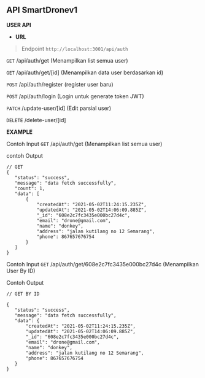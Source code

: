 **API SmartDronev1**
----
**USER API**

* **URL**


> Endpoint `http://localhost:3001/api/auth`
 
 `GET`  /api/auth/get (Menampilkan list semua user)
 
 `GET`  /api/auth/get/[id] (Menampilkan data user berdasarkan id)

 `POST` /api/auth/register (register user baru)
 
 `POST`  /api/auth/login (Login untuk generate token JWT)
 
 `PATCH` /update-user/[id] (Edit parsial user)
 
 `DELETE` /delete-user/[id]
 
 
 
 **EXAMPLE**
 
 Contoh Input
 `GET`  /api/auth/get (Menampilkan list semua user)
 
 contoh Output
 ```
 // GET
 {
    "status": "success",
    "message": "data fetch successfully",
    "count": 1,
    "data": [
        {
            "createdAt": "2021-05-02T11:24:15.235Z",
            "updatedAt": "2021-05-02T14:06:09.885Z",
            "_id": "608e2c7fc3435e000bc27d4c",
            "email": "drone@gmail.com",
            "name": "donkey",
            "address": "jalan kutilang no 12 Semarang",
            "phone": 867657676754
        }
    ]
}
  ```
  
  Contoh Input
  `GET`  /api/auth/get/608e2c7fc3435e000bc27d4c (Menampilkan User By ID)
  
  Contoh Output
 ```
 // GET BY ID

 {
    "status": "success",
    "message": "data fetch successfully",
    "data": {
        "createdAt": "2021-05-02T11:24:15.235Z",
        "updatedAt": "2021-05-02T14:06:09.885Z",
        "_id": "608e2c7fc3435e000bc27d4c",
        "email": "drone@gmail.com",
        "name": "donkey",
        "address": "jalan kutilang no 12 Semarang",
        "phone": 867657676754
    }
}
  ```
